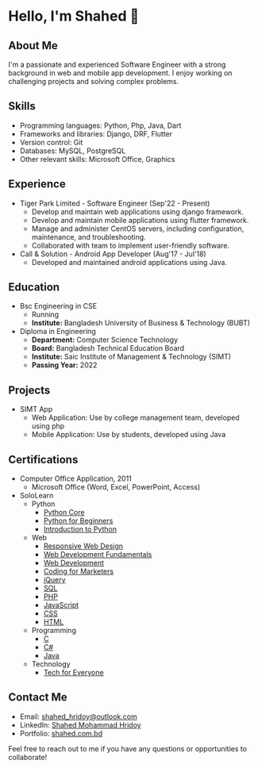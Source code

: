 # Hello, I'm Shahed 👋

## About Me
I'm a passionate and experienced Software Engineer with a strong background in web and mobile app development. I enjoy working on challenging projects and solving complex problems.

## Skills
- Programming languages: Python, Php, Java, Dart
- Frameworks and libraries: Django, DRF, Flutter
- Version control: Git
- Databases: MySQL, PostgreSQL
- Other relevant skills:  Microsoft Office, Graphics

## Experience
- Tiger Park Limited - Software Engineer (Sep'22 - Present)
  - Develop and maintain web applications using django framework.
  - Develop and maintain mobile applications using flutter framework.
  - Manage and administer CentOS servers, including configuration, maintenance, and troubleshooting.
  - Collaborated with team to implement user-friendly software.
- Call & Solution - Android App Developer (Aug'17 - Jul'18)
  - Developed and maintained android applications using Java.

## Education
- Bsc Engineering in CSE
  - Running
  - **Institute:** Bangladesh University of Business & Technology (BUBT)
- Diploma in Engineering
  - **Department:** Computer Science Technology
  - **Board:** Bangladesh Technical Education Board
  - **Institute:** Saic Institute of Management & Technology (SIMT)
  - **Passing Year:** 2022

## Projects
- SIMT App
  - Web Application: Use by college management team, developed using php
  - Mobile Application: Use by students, developed using Java

## Certifications
- Computer Office Application, 2011
  - Microsoft Office (Word, Excel, PowerPoint, Access)
- SoloLearn
  - Python
    - [Python Core](https://www.sololearn.com/certificates/CT-V2FKXE48)
    - [Python for Beginners](https://www.sololearn.com/certificates/CT-7MI1ULAV)
    - [Introduction to Python](https://www.sololearn.com/certificates/CC-SKJMCB2W)
  - Web
    - [Responsive Web Design](https://www.sololearn.com/certificates/CT-FENBZSMY)
    - [Web Development Fundamentals](https://www.sololearn.com/certificates/CT-MMSOSQ40)
    - [Web Development](https://www.sololearn.com/certificates/CC-ORBJNKAX)
    - [Coding for Marketers](https://www.sololearn.com/certificates/CC-9WOHIYKC)
    - [jQuery](https://www.sololearn.com/certificates/CT-FEOAV4LF)
    - [SQL](https://www.sololearn.com/certificates/CT-E9GFQQDD)
    - [PHP](https://www.sololearn.com/certificates/CT-KD0KRM7O)
    - [JavaScript](https://www.sololearn.com/certificates/CT-PWLF7IJE)
    - [CSS](https://www.sololearn.com/certificates/CT-YB8NPQAP)
    - [HTML](https://www.sololearn.com/certificates/CT-QMR3VV96)
  - Programming
    - [C](https://www.sololearn.com/certificates/CT-PLUI39UK)
    - [C#](https://www.sololearn.com/certificates/CT-NCJ3FBOS)
    - [Java](https://www.sololearn.com/certificates/CT-J3U8CI8K)
  - Technology
    - [Tech for Everyone](https://www.sololearn.com/certificates/CC-TF8D7MMJ)

## Contact Me
- Email: shahed_hridoy@outlook.com
- LinkedIn: [Shahed Mohammad Hridoy](https://www.linkedin.com/in/shahedmohammadhridoy/)
- Portfolio: [shahed.com.bd](https://shahed.com.bd)

Feel free to reach out to me if you have any questions or opportunities to collaborate!
